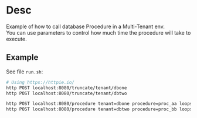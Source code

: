 # Desc

Example of how to call database Procedure in a Multi-Tenant env.  
You can use parameters to control how much time the procedure will take to execute.

## Example

See file `run.sh`:  

```sh
# Using https://httpie.io/ 
http POST localhost:8080/truncate/tenant/dbone
http POST localhost:8080/truncate/tenant/dbtwo

http POST localhost:8080/procedure tenant=dbone procedure=proc_aa loops=10 sleep=5 msg=A1
http POST localhost:8080/procedure tenant=dbtwo procedure=proc_bb loops=10 sleep=5 msg=B1
```
